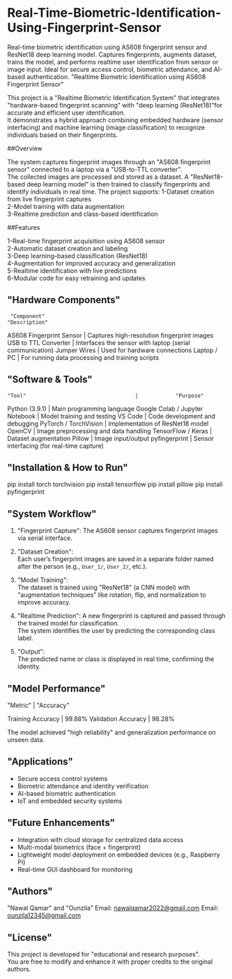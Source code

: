 # Real-Time-Biometric-Identification-Using-Fingerprint-Sensor
Real-time biometric identification using AS608 fingerprint sensor and ResNet18 deep learning model. Captures fingerprints, augments dataset, trains the model, and performs realtime user identification from sensor or image input. Ideal for secure access control, biometric attendance, and AI-based authentication.
"Realtime Biometric Identification using AS608 Fingerprint Sensor"

This project is a "Realtime Biometric Identification System" that integrates "hardware-based fingerprint scanning" with "deep learning (ResNet18)"for accurate and efficient user identification.  
It demonstrates a hybrid approach combining embedded hardware (sensor interfacing) and machine learning (image classification) to recognize individuals based on their fingerprints.

 ##Overview

The system captures fingerprint images through an "AS608 fingerprint sensor" connected to a laptop via a "USB-to-TTL converter".  
The collected images are processed and stored as a dataset. A "ResNet18-based deep learning model" is then trained to classify fingerprints and identify individuals in real time.
The project supports:
1-Dataset creation from live fingerprint captures  
2-Model training with data augmentation  
3-Realtime prediction and class-based identification  

##Features

1-Real-time fingerprint acquisition using AS608 sensor  
2-Automatic dataset creation and labeling  
3-Deep learning–based classification (ResNet18)  
4-Augmentation for improved accuracy and generalization  
5-Realtime identification with live predictions  
6-Modular code for easy retraining and updates  

##  "Hardware Components"

     "Component"                                                  "Description" 
AS608 Fingerprint Sensor                     |       Captures high-resolution fingerprint images 
USB to TTL Converter                         |       Interfaces the sensor with laptop (serial communication) 
Jumper Wires                                 |       Used for hardware connections 
Laptop / PC                                  |       For running data processing and training scripts 

## "Software & Tools"

    "Tool"                                   |            "Purpose"
Python (3.9.1)                               |     Main programming language 
Google Colab / Jupyter Notebook              |     Model training and testing 
VS Code                                      |     Code development and debugging 
PyTorch / TorchVision                        |     Implementation of ResNet18 model 
OpenCV                                       |     Image preprocessing and data handling 
TensorFlow / Keras                           | Dataset augmentation 
Pillow                                       | Image input/output 
pyfingerprint                                | Sensor interfacing (for real-time capture) 

## "Installation & How to Run"
pip install torch torchvision
pip install tensorflow
pip install pillow
pip install pyfingerprint

##  "System Workflow"

1. "Fingerprint Capture": 
   The AS608 sensor captures fingerprint images via serial interface.

2. "Dataset Creation":  
   Each user’s fingerprint images are saved in a separate folder named after the person (e.g., `User_1/`, `User_2/`, etc.).

3. "Model Training":  
   The dataset is trained using "ResNet18" (a CNN model) with "augmentation techniques" like rotation, flip, and normalization to improve accuracy.

4. "Realtime Prediction": 
   A new fingerprint is captured and passed through the trained model for classification.  
   The system identifies the user by predicting the corresponding class label.

5. "Output":  
   The predicted name or class is displayed in real time, confirming the identity.

##  "Model Performance"

 "Metric"                           |     "Accuracy" 

Training Accuracy                   |      99.88% 
Validation Accuracy                 |      98.28% 

 The model achieved "high reliability" and generalization performance on unseen data.

##  "Applications"

- Secure access control systems  
- Biometric attendance and identity verification  
- AI-based biometric authentication  
- IoT and embedded security systems  

## "Future Enhancements"

- Integration with cloud storage for centralized data access  
- Multi-modal biometrics (face + fingerprint)  
- Lightweight model deployment on embedded devices (e.g., Raspberry Pi)  
- Real-time GUI dashboard for monitoring  

## "Authors"

"Nawal Qamar"  and  "Ounzila" 
Email:  nawalqamar2022@gmail.com
Email:  ounzila12345@gmail.com

##  "License"

This project is developed for "educational and research purposes".  
You are free to modify and enhance it with proper credits to the original authors.
